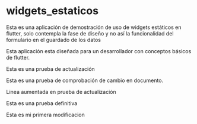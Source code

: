 # widgets_estaticos
Esta es una aplicación de demostración de uso de widgets estáticos en flutter, solo contempla la fase de diseño y no así la funcionalidad del formulario en el guardado de los datos

Esta aplicación esta diseñada para un desarrollador con conceptos básicos de flutter.

Esta es una prueba de actualización

Esta es una prueba de comprobación de cambio en documento.

Linea aumentada en prueba de actualización 

Esta es una prueba definitiva

Esta es mi primera modificacion